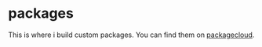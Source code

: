# packages

This is where i build custom packages. You can find them on [packagecloud](https://packagecloud.io/jdowning/packages).
